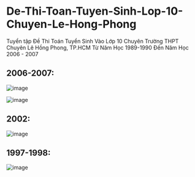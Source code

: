 # De-Thi-Toan-Tuyen-Sinh-Lop-10-Chuyen-Le-Hong-Phong
Tuyển tập Đề Thi Toán Tuyển Sinh Vào Lớp 10 Chuyên Trường THPT Chuyên Lê Hồng Phong, TP.HCM Từ Năm Học 1989-1990 Đến Năm Học 2006 - 2007

## 2006-2007:
![image](https://user-images.githubusercontent.com/526959/170252391-24e89985-ab71-4d89-bb30-b6100c5d49ab.png)

![image](https://user-images.githubusercontent.com/526959/226302710-c4b9cb06-d0ca-4705-9741-3acf1ff4bf7f.png)

## 2002:
![image](https://github.com/trietptm/De-Thi-Toan-Tuyen-Sinh-Lop-10-Chuyen-Le-Hong-Phong/assets/526959/091d6a4f-e97c-4285-8e9c-90f7ab252f05)

## 1997-1998:
![image](https://user-images.githubusercontent.com/526959/224242866-b01b28f4-3792-4ab7-a812-a432e1852b57.png)



